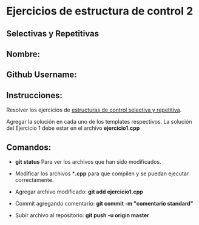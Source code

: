# Ejercicios de estructura de control 2
## Selectivas y Repetitivas

Nombre:
--

Github Username:
--

Instrucciones:
--
Resolver los ejercicios de [estructuras de control selectiva y repetitiva](https://github.com/cs1102-lab1-09-2019-2/oop1_structure_control_2_template/blob/master/Ejercicios_estructuras_de_control.PDF).

Agregar la solución en cada uno de los templates respectivos.
La solución del Ejercicio 1 debe estar en el archivo **ejercicio1.cpp**

Comandos:
--
- **git status** Para ver los archivos que han sido modificados.

- Modificar los archivos ***.cpp** para que compilen y se puedan ejecutar correctamente.

- Agregar archivo modificado:  **git add ejercicio1.cpp**

- Commit agregando comentario: **git commit -m "comentario standard"**

- Subir archivo al repositorio: **git push -u origin master**
